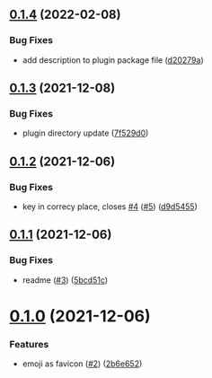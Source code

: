 ## [0.1.4](https://github.com/queen-raae/gatsby-plugin-svg-emoji-favicon/compare/v0.1.3...v0.1.4) (2022-02-08)

### Bug Fixes

- add description to plugin package file ([d20279a](https://github.com/queen-raae/gatsby-plugin-svg-emoji-favicon/commit/d20279a66ee6a92db4250a16d69c4108d65d9725))

## [0.1.3](https://github.com/queen-raae/gatsby-plugin-svg-emoji-favicon/compare/v0.1.2...v0.1.3) (2021-12-08)

### Bug Fixes

- plugin directory update ([7f529d0](https://github.com/queen-raae/gatsby-plugin-svg-emoji-favicon/commit/7f529d0283597fa9ac57b089fa4470c8564b534a))

## [0.1.2](https://github.com/queen-raae/gatsby-plugin-svg-emoji-favicon/compare/v0.1.1...v0.1.2) (2021-12-06)

### Bug Fixes

- key in correcy place, closes [#4](https://github.com/queen-raae/gatsby-plugin-svg-emoji-favicon/issues/4) ([#5](https://github.com/queen-raae/gatsby-plugin-svg-emoji-favicon/issues/5)) ([d9d5455](https://github.com/queen-raae/gatsby-plugin-svg-emoji-favicon/commit/d9d545579b41908e3bd5c26905ce749645ea8ed2))

## [0.1.1](https://github.com/queen-raae/gatsby-plugin-svg-emoji-favicon/compare/v0.1.0...v0.1.1) (2021-12-06)

### Bug Fixes

- readme ([#3](https://github.com/queen-raae/gatsby-plugin-svg-emoji-favicon/issues/3)) ([5bcd51c](https://github.com/queen-raae/gatsby-plugin-svg-emoji-favicon/commit/5bcd51cf22a9d18a36f1011ede0cc98366dfa89c))

# [0.1.0](https://github.com/queen-raae/gatsby-plugin-svg-emoji-favicon/compare/v0.0.0...v0.1.0) (2021-12-06)

### Features

- emoji as favicon ([#2](https://github.com/queen-raae/gatsby-plugin-svg-emoji-favicon/issues/2)) ([2b6e652](https://github.com/queen-raae/gatsby-plugin-svg-emoji-favicon/commit/2b6e652abcfaf549cc42ac78621cd087af15cd4f))
